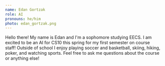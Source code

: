 ```yaml
---
name: Edan Gortzak
role: AI
pronouns: he/him
photo: edan_gortzak.png
---
```

Hello there! My name is Edan and I'm a sophomore studying EECS. I am excited to be an AI for CS10 this spring for my first semester on course staff! Outside of school I enjoy playing soccer and basketball, skiing, hiking, poker, and watching sports. Feel free to ask me questions about the course or anything else!
